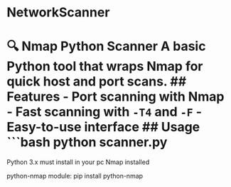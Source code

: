 # NetworkScanner
# 🔍 Nmap Python Scanner  A basic Python tool that wraps Nmap for quick host and port scans.  ## Features - Port scanning with Nmap - Fast scanning with `-T4` and `-F` - Easy-to-use interface  ## Usage  ```bash python scanner.py
Python 3.x
must install in your pc 
Nmap installed

python-nmap module: pip install python-nmap
